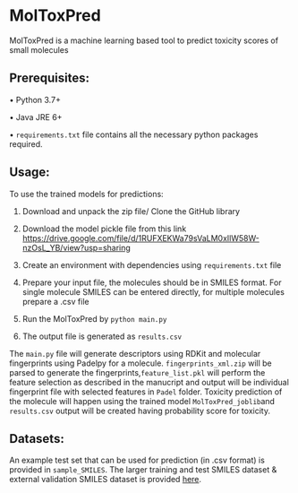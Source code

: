 # MolToxPred
MolToxPred is a machine learning based tool to predict toxicity scores of small molecules


## Prerequisites:

•	Python 3.7+

•	Java JRE 6+

•	`requirements.txt` file contains all the necessary python packages required.

## Usage:

To use the trained models for predictions:

1. Download and unpack the zip file/ Clone the GitHub library
2. Download the model pickle file from this link https://drive.google.com/file/d/1RUFXEKWa79sVaLM0xIlW58W-nzOsL_YB/view?usp=sharing

3. Create an environment with dependencies using `requirements.txt` file

4. Prepare your input file, the molecules should be in SMILES format. For single molecule SMILES can be entered directly, for multiple molecules prepare a .csv file 

5. Run the MolToxPred by `python main.py`

6. The output file is generated as `results.csv` 
  
The `main.py` file will generate descriptors using RDKit and molecular fingerprints using Padelpy for a molecule. `fingerprints_xml.zip` will be parsed to generate the fingerprints,`feature_list.pkl` will perform the feature selection as described in the manucript and output will be individual fingerprint file with selected features in `Padel` folder. Toxicity prediction of the molecule will happen using the trained model `MolToxPred_joblib`and `results.csv` output will be created having probability score for toxicity.

## Datasets:
An example test set that can be used for prediction (in .csv format) is provided in `sample_SMILES`. The larger training and test SMILES dataset & external validation SMILES dataset is provided [here](https://doi.org/10.5281/zenodo.7792389).
